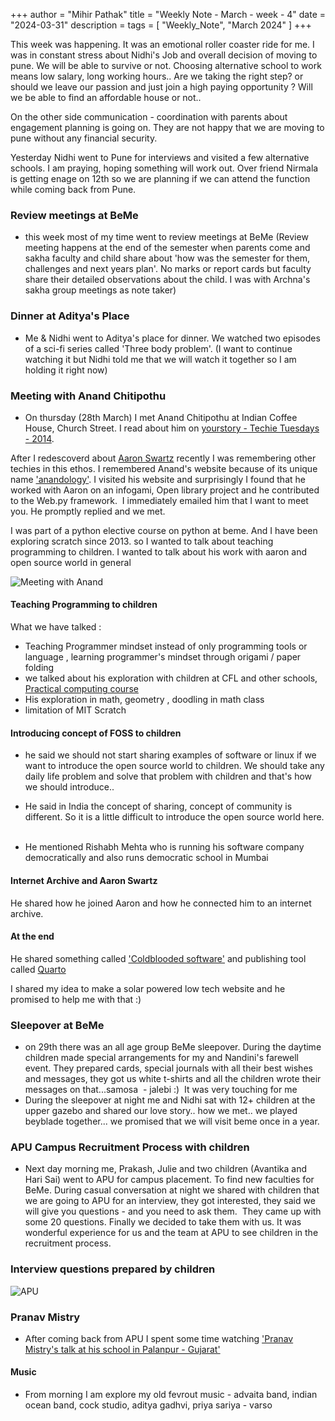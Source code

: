 +++
author = "Mihir Pathak"
title = "Weekly Note - March - week - 4"
date = "2024-03-31"
description = 
tags = [
    "Weekly_Note", "March 2024"
]
+++

This week was happening. It was an emotional roller coaster ride for me.
I was in constant stress about Nidhi's Job and overall decision of moving to pune. We will be able to survive or not. Choosing alternative school to work means low salary, long working hours.. Are we taking the right step? or should we leave our passion and just join a high paying opportunity ? Will we be able to find an affordable house or not.. 

On the other side communication - coordination with parents about engagement planning is going on. They are not happy that we are moving to pune without any financial security. 

Yesterday Nidhi went to Pune for interviews and visited a few alternative schools. I am praying, hoping something will work out. Over friend Nirmala is getting enage on 12th so we are planning if we can attend the function while coming back from Pune.

### Review meetings at BeMe
* this week most of my time went to review meetings at BeMe (Review meeting happens at the end of the semester when parents come and sakha faculty and child share about 'how was the semester for them, challenges and next years plan'. No marks or report cards but faculty share their detailed observations about the child. I was with Archna's sakha group meetings as note taker)

### Dinner at Aditya's Place
* Me & Nidhi went to Aditya's place for dinner. We watched two episodes of a sci-fi series called 'Three body problem'. (I want to continue watching it but Nidhi told me that we will watch it together so I am holding it right now)

### Meeting with Anand Chitipothu
* On thursday (28th March) I met Anand Chitipothu at Indian Coffee House, Church Street.
I read about him on [yourstory - Techie Tuesdays - 2014](https://yourstory.com/2014/09/techie-tuesdays-anand-chitipothu).

After I redescoverd about [Aaron Swartz](https://en.wikipedia.org/wiki/Aaron_Swartz) recently I was remembering other techies in this ethos. I remembered Anand's website because of its unique name ['anandology'](https://anandology.com/). I visited his website and surprisingly I found that he worked with Aaron on an infogami, Open library project and he contributed to the Web.py framework.  I immediately emailed him that I want to meet you. He promptly replied and we met.

I was part of a python elective course on python at beme. And I have been exploring scratch since 2013.
so I wanted to talk about teaching programming to children. 
I wanted to talk about his work with aaron and open source world in general 

![Meeting with Anand](https://github.com/learningwala/blog/assets/148876723/b8c8d801-6430-499e-97c9-b876cdcd03e6)

#### Teaching Programming to children  

What we have talked :
 
- Teaching Programmer mindset instead of only programming tools or language , learning programmer's mindset through origami / paper folding
- we talked about his exploration with children at CFL and other schools, [Practical computing course](https://anandology.com/practical-computing/)
- His exploration in math, geometry , doodling in math class 
- limitation of MIT Scratch 

#### Introducing concept of FOSS to children 

* he said we should not start sharing examples of software or linux if we want to introduce the open source world to children. We should take any daily life problem and solve that problem with children and that's how we should introduce.. 

* He said in India the concept of sharing, concept of community is different. So it is a little difficult to introduce the open source world here.  
* He mentioned Rishabh Mehta who is running his software company democratically and also runs democratic school in Mumbai 

#### Internet Archive and Aaron Swartz 

He shared how he joined Aaron and how he connected him to an internet archive. 

#### At the end 

He shared something called ['Coldblooded software'](https://dubroy.com/blog/cold-blooded-software/) and publishing tool called [Quarto](https://quarto.org/) 

I shared my idea to make a solar powered low tech website and he promised to help me with that :)

### Sleepover at BeMe

* on 29th there was an all age group BeMe sleepover. During the daytime children made special arrangements for my and Nandini's farewell event. They prepared cards, special journals with all their best wishes and messages, they got us white t-shirts and all the children wrote their messages on that...samosa  - jalebi :)  It was very touching for me 
* During the sleepover at night me and Nidhi sat with 12+ children at the upper gazebo and shared our love story.. how we met.. we played beyblade together... we promised that we will visit beme once in a year.

### APU Campus Recruitment Process with children 
* Next day morning me, Prakash, Julie and two children (Avantika and Hari Sai) went to APU for campus placement. To find new faculties for BeMe. During casual conversation at night we shared with children that we are going to APU for an interview, they got interested, they said we will give you questions - and you need to ask them.  They came up with some 20 questions. Finally we decided to take them with us. It was wonderful experience for us and the team at APU to see children in the recruitment process.

### Interview questions prepared by children
![APU](https://github.com/learningwala/blog/assets/148876723/3de59bce-5b7c-4c47-862f-2084030ea88e)

### Pranav Mistry 
* After coming back from APU I spent some time watching ['Pranav Mistry's talk at his school in Palanpur - Gujarat'](https://youtu.be/04j_6SANW88?si=wGELgVIbVRpqnmw9)

#### Music 

* From morning I am explore my old fevrout music - advaita band, indian ocean band, cock studio, aditya gadhvi, priya sariya - varso 

